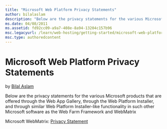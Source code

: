 ```yaml
---
title: "Microsoft Web Platform Privacy Statements"
author: bilalaslam
description: "Below are the privacy statements for the various Microsoft products that are offered through the Web App Gallery, through the Web Platform Installer, and thr..."
ms.date: 04/08/2011
ms.assetid: fd92cc09-a9a7-408e-8a94-13204c157b96
msc.legacyurl: /learn/web-hosting/getting-started/microsoft-web-platform-privacy-statements
msc.type: authoredcontent
---
```

# Microsoft Web Platform Privacy Statements

by [Bilal Aslam](https://github.com/bilalaslam)

Below are the privacy statements for the various Microsoft products that are offered through the Web App Gallery, through the Web Platform Installer, and through similar Web Platform Installer-like functionality in such other Microsoft software as the Web Farm Framework and WebMatrix

Microsoft WebMatrix: [Privacy Statement](https://www.microsoft.com/web/webpi/eula/webmatrix_2_privacystatement.htm)
